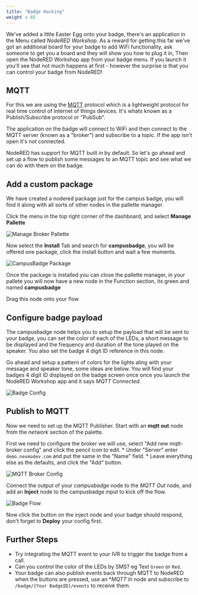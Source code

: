 ```yaml
---
title: "Badge Hacking"
weight : 45
---
```


We've added a little Easter Egg onto your badge, there's an application in the Menu called *NodeRED Workshop*. 
As a reward for getting this far we've got an additional board for your badge to add WiFi functionality, ask someone to get you a board and they will show you how to plug it in, Then open the NodeRED Workshop app from your badge menu.
If you launch it you'll see that not much happens at first - however the surprise is that you can control your badge from NodeRED!

## MQTT

For this we are using the [MQTT](http://mqtt.org/) protocol which is a lightweight protocol for real time control of internet of things devices. It's whats known as a Publish/Subscribe protocol or "PubSub".

The application on the badge will connect to WiFi and then connect to the MQTT server (known as a "broker") and subscribe to a topic. If the app isn't open it's not connected.

NodeRED has support for MQTT built in by default. So let's go ahead and set up a flow to publish some messages to an MQTT topic and see what we can do with them on the badge.

## Add a custom package

We have created a nodered package just for the campus badge, you will find it along with all sorts of other nodes in the pallette manager.

Click the menu in the top right corner of the dashboard, and select **Manage Pallette**

![Manage Broker Pallette](/Manage_Pallette.png)

Now select the **Install** Tab and search for **campusbadge**, you will be offered one package, click the install button and wait a few moments.

![CampusBadge Package](/campusbadge_package.png)

Once the package is installed you can close the pallette manager, in your pallete you will now have a new node in the Function section, its green and named **campusbadge**

Drag this node onto your flow

## Configure badge payload

The campusbadge node helps you to setup the payload that will be sent to your badge, you can set the color of each of the LEDs, a short message to be displayed and the frequency and duration of the tone played on the speaker. You also set the badge 4 digit ID reference in this node.

Go ahead and setup a pattern of colors for the lights aling with your message and speaker tone, some ideas are below.
You will find your badges 4 digit ID displayed on the badge screen once once you launch the NodeRED Workshop app and it says *MQTT Connected*.

![Badge Config](/badge_config.png)


## Publish to MQTT

Now we need to set up the MQTT Publisher. Start with an **mqtt out** node from the *network* section of the palette.

First we need to configure the broker we will use, select "Add new mqtt-broker config" and click the pencil icon to edit.
    * Under "Server" enter `demo.nexmodev.com` and put the same in the "Name" field.
    * Leave everything else as the defaults, and click the "Add" button.

![MQTT Broker Config](/MQTT_Broker_Config.png)

Connect the output of your *campusbadge* node to the *MQTT Out* node, and add an **Inject** node to the campusbadge input to kick off the flow.

![Badge Flow](/Badge_Flow.png)

Now click the button on the inject node and your badge should respond, don't forget to **Deploy** your config first.

## Further Steps

* Try integrating the MQTT event to your IVR to trigger the badge from a call.
* Can you control the color of the LEDs by SMS? eg Text `Green` or `Red`.
* Your badge can also publish events back through MQTT to NodeRED when the buttons are pressed, use an **MQTT In* node and subscribe to `/badge/[Your BadgeID]/events` to receive them.


